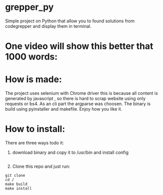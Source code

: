 # grepper_py
Simple project on Python that allow you to found solutions from codegrepper and display them in terminal.
# One video will show this better that 1000 words:




# How is made:
The project uses selenium with Chrome driver this is because all content is generated by javascript , so there is hard to scrap website using only requests or bs4. As an cli part the argparse was choosen. The binary is build using pyinstaller and makefile. Enjoy how you like it.

# How to install: 
There are three ways todo it:   
1. download binary and copy it to /usr/bin and  install config 
```
```
2. Clone this repo and just run:
```
git clone
cd /
make build
make install
```
